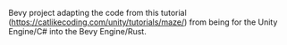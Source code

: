 Bevy project adapting the code from this tutorial (https://catlikecoding.com/unity/tutorials/maze/) from being for the Unity Engine/C# into the Bevy Engine/Rust.
